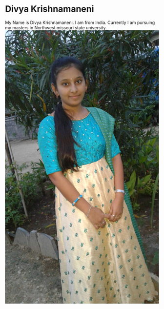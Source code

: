 # Divya Krishnamaneni
My Name is Divya Krishnamaneni. I am from India. Currently I am pursuing my masters in Northwest missouri state university. 
![picture](mypic.jpg)